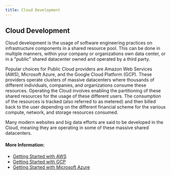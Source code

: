 ```yaml
---
title: Cloud Development
---
```

## Cloud Development

Cloud development is the usage of software engineering practices on infrastructure components in a shared resource pool. This can be done in multiple manners, within your company or organizations own data center, or in a "public" shared datacenter owned and operated by a third party.

Popular choices for Public Cloud providers are Amazon Web Services (AWS), Microsoft Azure, and the Google Cloud Platform (GCP). These providers operate clusters of massive datacenters where thousands of different individuals, companies, and organizations consume these resources. Operating the Cloud involves enabling the partitioning of these shared resources for the usage of these different users. The consumption of the resources is tracked (also referred to as metered) and then billed back to the user depending on the different financial scheme for the various compute, network, and storage resources consumed.

Many modern websites and big data efforts are said to be developed in the Cloud, meaning they are operating in some of these massive shared datacenters.

#### More Information:

* [Getting Started with AWS](https://aws.amazon.com/getting-started/)
* [Getting Started with GCP](https://cloud.google.com/getting-started/)
* [Getting Started with Microsoft Azure](https://docs.microsoft.com/en-us/azure/guides/developer/azure-developer-guide)
